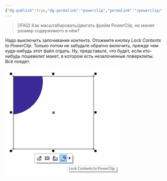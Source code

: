```yaml
---
{"dg-publish":true,"dg-permalink":"powerclip","permalink":"/powerclip/","created":"2023-10-09T12:57:04.067+07:00","updated":"2023-10-19T12:09:34.477+07:00"}
---
```


> [!FAQ] Как масштабировать/двигать фрейм PowerClip, не меняя размер содержимого в нём?

Надо выключить залочивание контента. Отожмите кнопку *Lock Contents to PowerClip*. Только потом не забудьте обратно включить, прежде чем куда-нибудь этот файл отдать. Ну, представьте, что будет, если кто-нибудь пошевелит макет, в котором есть незалоченные поверклипы. Всё поедет.

![](/img/user/assets/powerclip-lock-content.png)